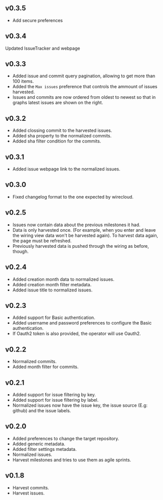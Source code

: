 ## v0.3.5

- Add secure preferences

## v0.3.4

Updated IssueTracker and webpage

## v0.3.3

- Added issue and commit query pagination, allowing to get more than 100 items.
- Added the `Max issues` preference that controls the ammount of issues harvested.
- Issues and commits are now ordered from oldest to newest so that in graphs latest issues are shown on the right.

## v0.3.2

- Added clossing commit to the harvested issues.
- Added sha property to the normalized commits.
- Added sha filter condition for the commits.

## v0.3.1

- Added issue webpage link to the normalized issues.

## v0.3.0

- Fixed changelog format to the one expected by wirecloud.

## v0.2.5

- Issues now contain data about the previous milestones it had.
- Data is only harvested once. (For example, when you enter and leave the wiring view data won't be harvested again). To harvest data again, the page must be refreshed.
- Previously harvested data is pushed through the wiring as before, though.

## v0.2.4

- Added creation month data to normalized issues.
- Added creation month filter metadata.
- Added issue title to normalized issues.

## v0.2.3

- Added support for Basic authentication.
- Added username and password preferences to configure the Basic authentication.
- If Oauth2 token is also provided, the operator will use Oauth2.

## v0.2.2

- Normalized commits.
- Added month filter for commits.

## v0.2.1

- Added support for issue filtering by key.
- Added support for issue filtering by label.
- Normalized issues now have the issue key, the issue source (E.g: github) and the issue labels.

## v0.2.0

- Added preferences to change the target repository.
- Added generic metadata.
- Added filter settings metadata.
- Normalized issues.
- Harvest milestones and tries to use them as agile sprints.

## v0.1.8

- Harvest commits.
- Harvest issues.
